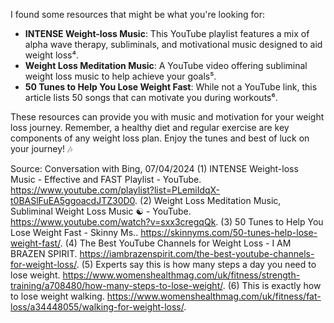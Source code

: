 I found some resources that might be what you're looking for:

- **INTENSE Weight-loss Music**: This YouTube playlist features a mix of alpha wave therapy, subliminals, and motivational music designed to aid weight loss⁴.
- **Weight Loss Meditation Music**: A YouTube video offering subliminal weight loss music to help achieve your goals⁵.
- **50 Tunes to Help You Lose Weight Fast**: While not a YouTube link, this article lists 50 songs that can motivate you during workouts⁶.

These resources can provide you with music and motivation for your weight loss journey. Remember, a healthy diet and regular exercise are key components of any weight loss plan. Enjoy the tunes and best of luck on your journey! 🎶

Source: Conversation with Bing, 07/04/2024
(1) INTENSE Weight-loss Music - Effective and FAST Playlist - YouTube. https://www.youtube.com/playlist?list=PLemiIdqX-t0BASlFuEA5ggoacdJTZ30D0.
(2) Weight Loss Meditation Music, Subliminal Weight Loss Music ☯ - YouTube. https://www.youtube.com/watch?v=sxx3cregqQk.
(3) 50 Tunes to Help You Lose Weight Fast - Skinny Ms.. https://skinnyms.com/50-tunes-help-lose-weight-fast/.
(4) The Best YouTube Channels for Weight Loss - I AM BRAZEN SPIRIT. https://iambrazenspirit.com/the-best-youtube-channels-for-weight-loss/.
(5) Experts say this is how many steps a day you need to lose weight. https://www.womenshealthmag.com/uk/fitness/strength-training/a708480/how-many-steps-to-lose-weight/.
(6) This is exactly how to lose weight walking. https://www.womenshealthmag.com/uk/fitness/fat-loss/a34448055/walking-for-weight-loss/.